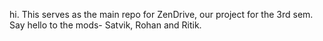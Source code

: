 hi. This serves as the main repo for ZenDrive, our project for the 3rd sem. Say hello to the mods- Satvik, Rohan and Ritik.
